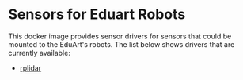 # Sensors for Eduart Robots

This docker image provides sensor drivers for sensors that could be mounted to the EduArt's robots. The list below shows drivers that are currently available:

* [rplidar](rplidar/README.md)
